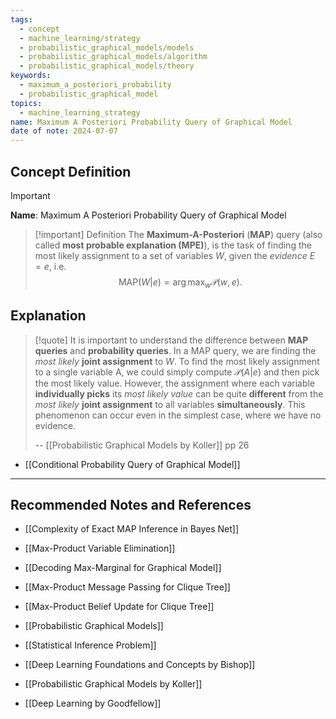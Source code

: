 ```yaml
---
tags:
  - concept
  - machine_learning/strategy
  - probabilistic_graphical_models/models
  - probabilistic_graphical_models/algorithm
  - probabilistic_graphical_models/theory
keywords:
  - maximum_a_posteriori_probability
  - probabilistic_graphical_model
topics:
  - machine_learning_strategy
name: Maximum A Posteriori Probability Query of Graphical Model
date of note: 2024-07-07
---
```


## Concept Definition

>[!important]
>**Name**: Maximum A Posteriori Probability Query of Graphical Model

>[!important] Definition
>The **Maximum-A-Posteriori** (**MAP**) query (also called **most probable explanation (MPE)**), is the task of finding the most likely assignment to a set of variables $W$, given the *evidence* $E=e$, i.e. $$\text{MAP}(W | e) = \arg\max_{w}\mathcal{P}(w, e).$$


## Explanation

>[!quote]
>It is important to understand the difference between **MAP queries** and **probability queries**. In a MAP query, we are finding the *most likely* **joint assignment** to $W$. To find the most likely assignment to a single variable A, we could simply compute $\mathcal{P}(A | e)$ and then pick the most likely value. However, the assignment where each variable **individually picks** its *most likely value* can be quite **different** from the *most likely* **joint assignment** to all variables **simultaneously**. This phenomenon can occur even in the simplest case, where we have no evidence.
>
>-- [[Probabilistic Graphical Models by Koller]] pp 26

- [[Conditional Probability Query of Graphical Model]]



-----------
##  Recommended Notes and References


- [[Complexity of Exact MAP Inference in Bayes Net]]


- [[Max-Product Variable Elimination]]
- [[Decoding Max-Marginal for Graphical Model]]
- [[Max-Product Message Passing for Clique Tree]]
- [[Max-Product Belief Update for Clique Tree]]

- [[Probabilistic Graphical Models]]

- [[Statistical Inference Problem]]

- [[Deep Learning Foundations and Concepts by Bishop]]
- [[Probabilistic Graphical Models by Koller]]
- [[Deep Learning by Goodfellow]]